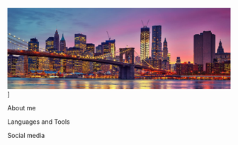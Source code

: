![Header](https://github.com/kermengunaeva/kermengunaeva/blob/main/assets/new-yourk4_1920.jpg)]

About me

Languages and Tools

Social media